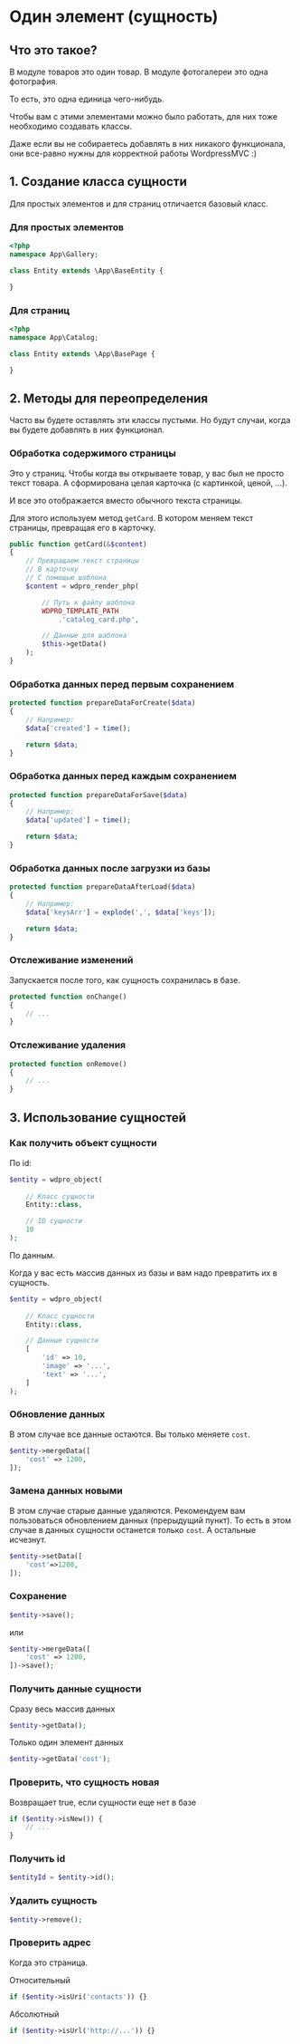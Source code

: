 # Один элемент (сущность)

## Что это такое?

В модуле товаров это один товар. В модуле фотогалереи это одна фотография.

То есть, это одна единица чего-нибудь.

Чтобы вам с этими элементами можно было работать, для них тоже необходимо создавать классы.

Даже если вы не собираетесь добавлять в них никакого функционала, они все-равно нужны для корректной работы WordpressMVC :)



## 1. Создание класса сущности

Для простых элементов и для страниц отличается базовый класс.

### Для простых элементов

```php
<?php
namespace App\Gallery;

class Entity extends \App\BaseEntity {

}
```

### Для страниц

```php
<?php
namespace App\Catalog;

class Entity extends \App\BasePage {

}
```



## 2. Методы для переопределения

Часто вы будете оставлять эти классы пустыми. Но будут случаи, когда вы будете добавлять в них функционал.



### Обработка содержимого страницы

Это у страниц. Чтобы когда вы открываете товар, у вас был не просто текст товара. А сформирована целая карточка (с картинкой, ценой, ...).

И все это отображается вместо обычного текста страницы.

Для этого используем метод `getCard`. В котором меняем текст страницы, превращая его в карточку.

```php
public function getCard(&$content)
{
    // Превращаем текст страницы
    // В карточку
    // С помощью шаблона
    $content = wdpro_render_php(

        // Путь к файлу шаблона
        WDPRO_TEMPLATE_PATH
        	.'catalog_card.php',

        // Данные для шаблона
        $this->getData()
    );
}
```



### Обработка данных перед первым сохранением

```php
protected function prepareDataForCreate($data)
{
    // Например:
    $data['created'] = time();

    return $data;
}
```



### Обработка данных перед каждым сохранением

```php
protected function prepareDataForSave($data)
{
    // Например:
    $data['updated'] = time();

    return $data;
}
```



### Обработка данных после загрузки из базы

```php
protected function prepareDataAfterLoad($data)
{
    // Например:
    $data['keysArr'] = explode(',', $data['keys']);

    return $data;
}
```



### Отслеживание изменений

Запускается после того, как сущность сохранилась в базе.

```php
protected function onChange()
{
    // ...
}
```



### Отслеживание удаления

```php
protected function onRemove()
{
    // ...
}
```



## 3. Использование сущностей

### Как получить объект сущности

По id:

```php
$entity = wdpro_object(
    
    // Класс сущности
    Entity::class,

	// ID сущности
    10
);
```

По данным.

Когда у вас есть массив данных из базы и вам надо превратить их в сущность.

```php
$entity = wdpro_object(
    
    // Класс сущности
    Entity::class,

	// Данные сущности
    [
        'id' => 10,
        'image' => '...',
        'text' => '...',
    ]
);
```



### Обновление данных

В этом случае все данные остаются. Вы только меняете `cost`.

```php
$entity->mergeData([
    'cost' => 1200,
]);
```



### Замена данных новыми

В этом случае старые данные удаляются. Рекомендуем вам пользоваться обновлением данных (прерыдущий пункт). То есть в этом случае в данных сущности останется только `cost`.  А остальные исчезнут.

```php
$entity->setData([
    'cost'=>1200,
]);
```



### Сохранение

```php
$entity->save();
```

или

```php
$entity->mergeData([
    'cost' => 1200,
])->save();
```



### Получить данные сущности

Сразу весь массив данных

```php
$entity->getData();
```

Только один элемент данных

```php
$entity->getData('cost');
```



### Проверить, что сущность новая

Возвращает true, если сущности еще нет в базе

```php
if ($entity->isNew()) {
    // ...
}
```



### Получить  id

```php
$entityId = $entity->id();
```



### Удалить сущность

```php
$entity->remove();
```



### Проверить адрес

Когда это страница.

Относительный

```php
if ($entity->isUri('contacts')) {}
```

Абсолютный

```php
if ($entity->isUrl('http://...')) {}
```


